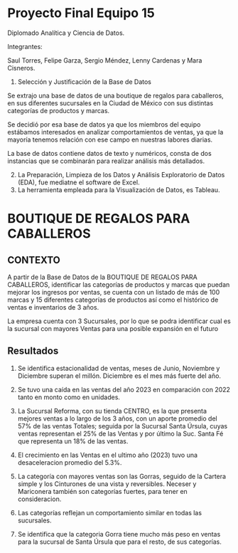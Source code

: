 # Proyecto Final Equipo 15
Diplomado Analítica y Ciencia de Datos.

Integrantes: 

Saul Torres, Felipe Garza, Sergio Méndez, Lenny Cardenas y Mara Cisneros.

              
1. Selección y Justificación de la Base de Datos

  Se extrajo una base de datos de una boutique de regalos para caballeros, en sus diferentes sucursales en la Ciudad de México con sus distintas categorías de productos y marcas.

  Se decidió por esa base de datos ya que los miembros del equipo estábamos interesados en analizar comportamientos de ventas, ya que la mayoría tenemos relación con ese campo en nuestras labores diarias.

  La base de datos contiene datos de texto y numéricos, consta de dos instancias que se combinarán para realizar análisis más detallados.

2. La Preparación, Limpieza de los Datos y Análisis Exploratorio de Datos (EDA), fue mediatne el software de Excel.
3. La herramienta empleada para la Visualización de Datos, es Tableau.
 
# BOUTIQUE DE REGALOS PARA CABALLEROS

## CONTEXTO

A partir de la Base de Datos de la BOUTIQUE DE REGALOS PARA CABALLEROS, identificar las categorías de productos y marcas que puedan mejorar los ingresos por ventas, se cuenta con un listado de más de 100 marcas y 15 diferentes categorías de productos así como el histórico de ventas e inventarios de 3 años.

La empresa cuenta con 3 Sucursales, por lo que se podra identificar cual es la sucursal con mayores Ventas para una posible expansión en el futuro


## Resultados

1. Se identifica estacionalidad de ventas, meses de Junio, Noviembre y Diciembre superan el millón. Diciembre es el mes más fuerte del año.

2. Se tuvo una caída en las ventas del año 2023 en comparación con 2022 tanto en monto como en unidades.

3. La Sucursal Reforma, con su tienda CENTRO, es la que presenta mejores ventas a lo largo de los 3 años, con un aporte promedio del 57% de las ventas Totales; seguida por la Sucursal Santa Úrsula, cuyas ventas representan el 25% de las Ventas y por último la Suc. Santa Fé que representa un 18% de las ventas.

4. El crecimiento en las Ventas en el ultimo año (2023) tuvo una desaceleracion promedio del 5.3%.

5. La categoría con mayores ventas son las Gorras, seguido de la Cartera simple y los Cinturones de una vista y reversibles. Neceser y Mariconera también son categorías fuertes, para tener en consideracion.

6. Las categorías reflejan un comportamiento similar en todas las sucursales.

7. Se identifica que la categoria Gorra tiene mucho más peso en ventas para la sucursal de Santa Úrsula que para el resto, de sus categorías.



